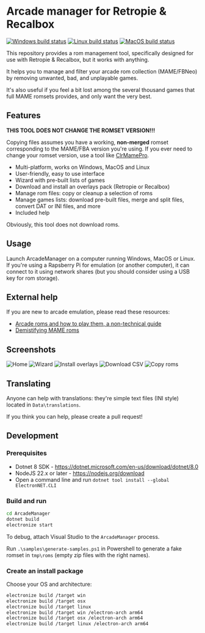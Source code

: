 # Arcade manager for Retropie & Recalbox

[![Windows build status](https://ci.appveyor.com/api/projects/status/80a8164snm8dxqb5?svg=true)](https://ci.appveyor.com/project/cosmo0/arcade-manager-dotnet-win)
[![Linux build status](https://ci.appveyor.com/api/projects/status/ltp88yfy8b22y8sv?svg=true)](https://ci.appveyor.com/project/cosmo0/arcade-manager-dotnet-linux)
[![MacOS build status](https://ci.appveyor.com/api/projects/status/jxkja8m43yjjcdo8?svg=true)](https://ci.appveyor.com/project/cosmo0/arcade-manager-dotnet-mac)

This repository provides a rom management tool, specifically designed for use with Retropie & Recalbox, but it works with anything.

It helps you to manage and filter your arcade rom collection (MAME/FBNeo) by removing unwanted, bad, and unplayable games.

It's also useful if you feel a bit lost among the several thousand games that full MAME romsets provides, and only want the very best.

## Features

**THIS TOOL DOES NOT CHANGE THE ROMSET VERSION!!!**

Copying files assumes you have a working, **non-merged** romset corresponding to the MAME/FBA version you're using. If you ever need to change your romset version, use a tool like [ClrMamePro](https://mamedev.emulab.it/clrmamepro/).

* Multi-platform, works on Windows, MacOS and Linux
* User-friendly, easy to use interface
* Wizard with pre-built lists of games
* Download and install an overlays pack (Retropie or Recalbox)
* Manage rom files: copy or cleanup a selection of roms
* Manage games lists: download pre-built files, merge and split files, convert DAT or INI files, and more
* Included help

Obviously, this tool does not download roms.

## Usage

Launch ArcadeManager on a computer running Windows, MacOS or Linux. If you're using a Rapsberry Pi for emulation (or another computer), it can connect to it using network shares (but you should consider using a USB key for rom storage).

## External help

If you are new to arcade emulation, please read these resources:

* [Arcade roms and how to play them, a non-technical guide](https://retropie.org.uk/forum/topic/7247/)
* [Demistifying MAME roms](https://choccyhobnob.com/mame/demystifying-mame-roms/)

## Screenshots

![Home](https://raw.githubusercontent.com/cosmo0/arcade-manager/docs/images/screen-home.png)
![Wizard](https://raw.githubusercontent.com/cosmo0/arcade-manager/docs/images/screen-wizard.png)
![Install overlays](https://raw.githubusercontent.com/cosmo0/arcade-manager/docs/images/screen-overlay-download.png)
![Download CSV](https://raw.githubusercontent.com/cosmo0/arcade-manager/docs/images/screen-csv-download.png)
![Copy roms](https://raw.githubusercontent.com/cosmo0/arcade-manager/docs/images/screen-rom-copy.png)

## Translating

Anyone can help with translations: they're simple text files (INI style) located in `Data\translations`.

If you think you can help, please create a pull request!

## Development

### Prerequisites

* Dotnet 8 SDK - <https://dotnet.microsoft.com/en-us/download/dotnet/8.0>
* NodeJS 22.x or later - <https://nodejs.org/download>
* Open a command line and run `dotnet tool install --global ElectronNET.CLI`

### Build and run

````bash
cd ArcadeManager
dotnet build
electronize start
````

To debug, attach Visual Studio to the `ArcadeManager` process.

Run `.\samples\generate-samples.ps1` in Powershell to generate a fake romset in `tmp\roms` (empty zip files with the right names).

### Create an install package

Choose your OS and architecture:

````bash
electronize build /target win
electronize build /target osx
electronize build /target linux
electronize build /target win /electron-arch arm64
electronize build /target osx /electron-arch arm64
electronize build /target linux /electron-arch arm64
````
